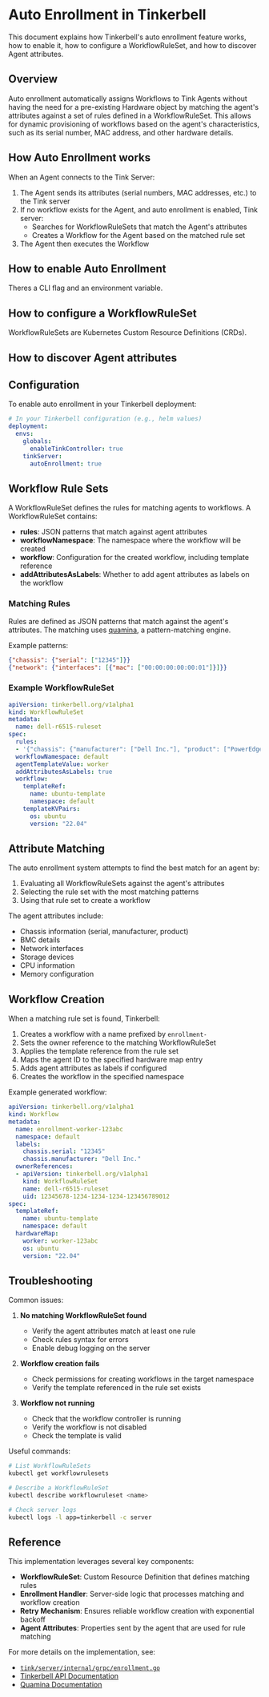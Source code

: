 # Auto Enrollment in Tinkerbell

This document explains how Tinkerbell's auto enrollment feature works, how to enable it, how to configure a WorkflowRuleSet, and how to discover Agent attributes.

## Overview

Auto enrollment automatically assigns Workflows to Tink Agents without having the need for a pre-existing Hardware object by matching the agent's attributes against a set of rules defined in a WorkflowRuleSet. This allows for dynamic provisioning of workflows based on the agent's characteristics, such as its serial number, MAC address, and other hardware details.

## How Auto Enrollment works

When an Agent connects to the Tink Server:

1. The Agent sends its attributes (serial numbers, MAC addresses, etc.) to the Tink server
1. If no workflow exists for the Agent, and auto enrollment is enabled, Tink server:
   - Searches for WorkflowRuleSets that match the Agent's attributes
   - Creates a Workflow for the Agent based on the matched rule set
1. The Agent then executes the Workflow

## How to enable Auto Enrollment

Theres a CLI flag and an environment variable.

## How to configure a WorkflowRuleSet

WorkflowRuleSets are Kubernetes Custom Resource Definitions (CRDs).



## How to discover Agent attributes

## Configuration

To enable auto enrollment in your Tinkerbell deployment:

```yaml
# In your Tinkerbell configuration (e.g., helm values)
deployment:
  envs:
    globals:
      enableTinkController: true
    tinkServer:
      autoEnrollment: true
```

## Workflow Rule Sets

A WorkflowRuleSet defines the rules for matching agents to workflows. A WorkflowRuleSet contains:

- **rules**: JSON patterns that match against agent attributes
- **workflowNamespace**: The namespace where the workflow will be created
- **workflow**: Configuration for the created workflow, including template reference
- **addAttributesAsLabels**: Whether to add agent attributes as labels on the workflow

### Matching Rules

Rules are defined as JSON patterns that match against the agent's attributes. The matching uses [quamina](https://github.com/timbray/quamina), a pattern-matching engine.

Example patterns:

```json
{"chassis": {"serial": ["12345"]}}
{"network": {"interfaces": [{"mac": ["00:00:00:00:00:01"]}]}}
```

### Example WorkflowRuleSet

```yaml
apiVersion: tinkerbell.org/v1alpha1
kind: WorkflowRuleSet
metadata:
  name: dell-r6515-ruleset
spec:
  rules:
  - '{"chassis": {"manufacturer": ["Dell Inc."], "product": ["PowerEdge R6515"]}}'
  workflowNamespace: default
  agentTemplateValue: worker
  addAttributesAsLabels: true
  workflow:
    templateRef:
      name: ubuntu-template
      namespace: default
    templateKVPairs:
      os: ubuntu
      version: "22.04"
```

## Attribute Matching

The auto enrollment system attempts to find the best match for an agent by:

1. Evaluating all WorkflowRuleSets against the agent's attributes
2. Selecting the rule set with the most matching patterns
3. Using that rule set to create a workflow

The agent attributes include:

- Chassis information (serial, manufacturer, product)
- BMC details
- Network interfaces
- Storage devices
- CPU information
- Memory configuration

## Workflow Creation

When a matching rule set is found, Tinkerbell:

1. Creates a workflow with a name prefixed by `enrollment-`
2. Sets the owner reference to the matching WorkflowRuleSet
3. Applies the template reference from the rule set
4. Maps the agent ID to the specified hardware map entry
5. Adds agent attributes as labels if configured
6. Creates the workflow in the specified namespace

Example generated workflow:

```yaml
apiVersion: tinkerbell.org/v1alpha1
kind: Workflow
metadata:
  name: enrollment-worker-123abc
  namespace: default
  labels:
    chassis.serial: "12345"
    chassis.manufacturer: "Dell Inc."
  ownerReferences:
  - apiVersion: tinkerbell.org/v1alpha1
    kind: WorkflowRuleSet
    name: dell-r6515-ruleset
    uid: 12345678-1234-1234-1234-123456789012
spec:
  templateRef:
    name: ubuntu-template
    namespace: default
  hardwareMap:
    worker: worker-123abc
    os: ubuntu
    version: "22.04"
```

## Troubleshooting

Common issues:

1. **No matching WorkflowRuleSet found**
   - Verify the agent attributes match at least one rule
   - Check rules syntax for errors
   - Enable debug logging on the server

2. **Workflow creation fails**
   - Check permissions for creating workflows in the target namespace
   - Verify the template referenced in the rule set exists

3. **Workflow not running**
   - Check that the workflow controller is running
   - Verify the workflow is not disabled
   - Check the template is valid

Useful commands:

```bash
# List WorkflowRuleSets
kubectl get workflowrulesets

# Describe a WorkflowRuleSet
kubectl describe workflowruleset <name>

# Check server logs
kubectl logs -l app=tinkerbell -c server
```

## Reference

This implementation leverages several key components:

- **WorkflowRuleSet**: Custom Resource Definition that defines matching rules
- **Enrollment Handler**: Server-side logic that processes matching and workflow creation
- **Retry Mechanism**: Ensures reliable workflow creation with exponential backoff
- **Agent Attributes**: Properties sent by the agent that are used for rule matching

For more details on the implementation, see:

- [`tink/server/internal/grpc/enrollment.go`](tink/server/internal/grpc/enrollment.go)
- [Tinkerbell API Documentation](https://docs.tinkerbell.org/services/tink-server/)
- [Quamina Documentation](https://github.com/timbray/quamina)
